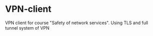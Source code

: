 # VPN-client
VPN client for course "Safety of network services". Using TLS and full tunnel system of VPN
